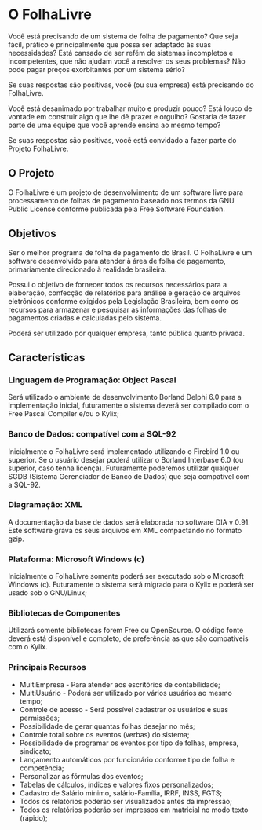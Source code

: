 # O FolhaLivre

Você está precisando de um sistema de folha de pagamento? Que seja fácil,
prático e principalmente que possa ser adaptado às suas necessidades? Está
cansado de ser refém de sistemas incompletos e incompetentes, que não ajudam
você a resolver os seus problemas? Não pode pagar preços exorbitantes por um
sistema sério?

Se suas respostas são positivas, você (ou sua empresa) está precisando do
FolhaLivre.

Você está desanimado por trabalhar muito e produzir pouco? Está louco de
vontade em construir algo que lhe dê prazer e orgulho? Gostaria de fazer parte
de uma equipe que você aprende ensina ao mesmo tempo?

Se suas respostas são positivas, você está convidado a fazer parte do Projeto
FolhaLivre.

## O Projeto

O FolhaLivre é um projeto de desenvolvimento de um software livre para
processamento de folhas de pagamento baseado nos termos da GNU Public License
conforme publicada pela Free Software Foundation.

## Objetivos

Ser o melhor programa de folha de pagamento do Brasil. O FolhaLivre é um
software desenvolvido para atender à área de folha de pagamento, primariamente
direcionado à realidade brasileira.

Possui o objetivo de fornecer todos os recursos necessários para a elaboração,
confecção de relatórios para análise e geração de arquivos eletrônicos conforme
exigidos pela Legislação Brasileira, bem como os recursos para armazenar e
pesquisar as informações das folhas de pagamentos criadas e calculadas pelo
sistema.

Poderá ser utilizado por qualquer empresa, tanto pública quanto privada.

## Características

### Linguagem de Programação: Object Pascal

Será utilizado o ambiente de desenvolvimento Borland Delphi 6.0 para a
implementação inicial, futuramente o sistema deverá ser compilado com o
Free Pascal Compiler e/ou o Kylix;

### Banco de Dados: compatível com a SQL-92

Inicialmente o FolhaLivre será implementado utilizando o Firebird 1.0 ou
superior. Se o usuário desejar poderá utilizar o Borland Interbase 6.0
(ou superior, caso tenha licença). Futuramente poderemos utilizar qualquer SGDB
(Sistema Gerenciador de Banco de Dados) que seja compatível com a SQL-92.

### Diagramação: XML

A documentação da base de dados será elaborada no software DIA v 0.91. Este
software grava os seus arquivos em XML compactando no formato gzip.

### Plataforma: Microsoft Windows (c)

Inicialmente o FolhaLivre somente poderá ser executado sob o Microsoft
Windows (c). Futuramente o sistema será migrado para o Kylix e poderá ser
usado sob o GNU/Linux;

### Bibliotecas de Componentes

Utilizará somente bibliotecas forem Free ou OpenSource. O código fonte deverá
está disponível e completo, de preferência as que são compatíveis com o Kylix.

### Principais Recursos

* MultiEmpresa - Para atender aos escritórios de contabilidade;
* MultiUsuário - Poderá ser utilizado por vários usuários ao mesmo tempo;
* Controle de acesso - Será possível cadastrar os usuários e suas permissões;
* Possibilidade de gerar quantas folhas desejar no mês;
* Controle total sobre os eventos (verbas) do sistema;
* Possibilidade de programar os eventos por tipo de folhas, empresa, sindicato;
* Lançamento automáticos por funcionário conforme tipo de folha e competência;
* Personalizar as fórmulas dos eventos;
* Tabelas de cálculos, índices e valores fixos personalizados;
* Cadastro de Salário mínimo, salário-Família, IRRF, INSS, FGTS;
* Todos os relatórios poderão ser visualizados antes da impressão;
* Todos os relatórios poderão ser impressos em matricial no modo texto (rápido);
